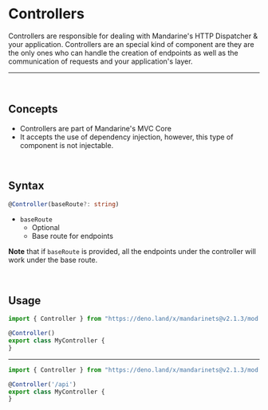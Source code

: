 # Controllers
Controllers are responsible for dealing with Mandarine's HTTP Dispatcher & your application. Controllers are an special kind of component are they are the only ones who can handle the creation of endpoints as well as the communication of requests and your application's layer.

-----
&nbsp;

## Concepts
- Controllers are part of Mandarine's MVC Core
- It accepts the use of dependency injection, however, this type of component is not injectable.

&nbsp;

## Syntax

```typescript
@Controller(baseRoute?: string)
```
- `baseRoute`
    - Optional
    - Base route for endpoints


**Note** that if `baseRoute` is provided, all the endpoints under the controller will work under the base route.

&nbsp;

## Usage

```typescript
import { Controller } from "https://deno.land/x/mandarinets@v2.1.3/mod.ts";

@Controller()
export class MyController {
}
```
----
```typescript
import { Controller } from "https://deno.land/x/mandarinets@v2.1.3/mod.ts";

@Controller('/api')
export class MyController {
}
```
